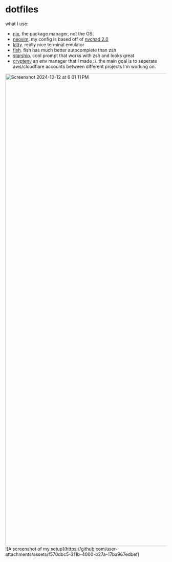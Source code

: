 # dotfiles

what I use: 
- [nix](https://nixos.org/), the package manager, not the OS.
- [neovim](https://neovim.io/). my config is based off of [nvchad 2.0](https://nvchad.com/)
- [kitty](https://sw.kovidgoyal.net/kitty/). really nice terminal emulator
- [fish](https://fishshell.com/). fish has much better autocomplete than zsh
- [starship](https://starship.rs/). cool prompt that works with zsh and looks great
- [cryptenv](https://github.com/rgodha24/cryptenv) an env manager that I made :). the main goal is to seperate aws/cloudflare accounts between different projects I'm working on.

<img width="1470" alt="Screenshot 2024-10-12 at 6 01 11 PM" src="https://github.com/user-attachments/assets/345a4bcb-b863-44b7-bf7f-b4572c023ef6">
![A screenshot of my setup](https://github.com/user-attachments/assets/f570dbc5-311b-4000-b27a-17ba967edbef)
